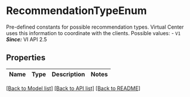 # RecommendationTypeEnum

Pre-defined constants for possible recommendation types.  Virtual Center uses this information to coordinate with the clients.  Possible values: - `V1`  ***Since:*** VI API 2.5 

## Properties
Name | Type | Description | Notes
------------ | ------------- | ------------- | -------------

[[Back to Model list]](../README.md#documentation-for-models) [[Back to API list]](../README.md#documentation-for-api-endpoints) [[Back to README]](../README.md)


